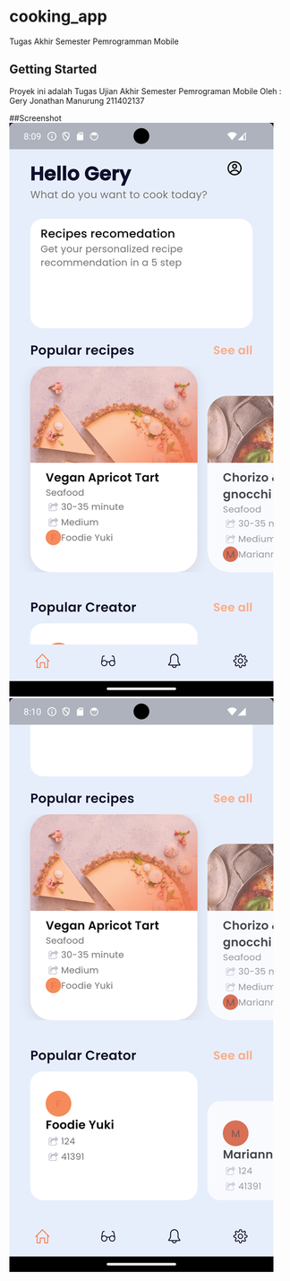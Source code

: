 # cooking_app

Tugas Akhir Semester Pemrogramman Mobile

## Getting Started

Proyek ini adalah Tugas Ujian Akhir Semester Pemrograman Mobile
Oleh :
Gery Jonathan Manurung
211402137

##Screenshot
![alt text](https://github.com/Flamingo21/Cooking-App/blob/main/readmeImg/first.png?raw=true)
![alt text](https://github.com/Flamingo21/Cooking-App/blob/main/readmeImg/second.png?raw=true)